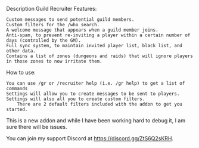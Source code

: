 Description
Guild Recruiter Features:

    Custom messages to send potential guild members.
    Custom filters for the /who search.
    A welcome message that appears when a guild member joins.
    Anti-spam, to prevent re-inviting a player within a certain number of days (controlled by the GM).
    Full sync system, to maintain invited player list, black list, and other data.
    Contains a list of zones (dungeons and raids) that will ignore players in those zones to now irritate them.

 
How to use:

    You can use /gr or /recruiter help (i.e. /gr help) to get a list of commands
    Settings will allow you to create messages to be sent to players.
    Settings will also all you to create custom filters.
        There are 2 default filters included with the addon to get you started.

 

This is a new addon and while I have been working hard to debug it, I am sure there will be issues.

You can join my support Discord at https://discord.gg/ZtS6Q2sKRH.
